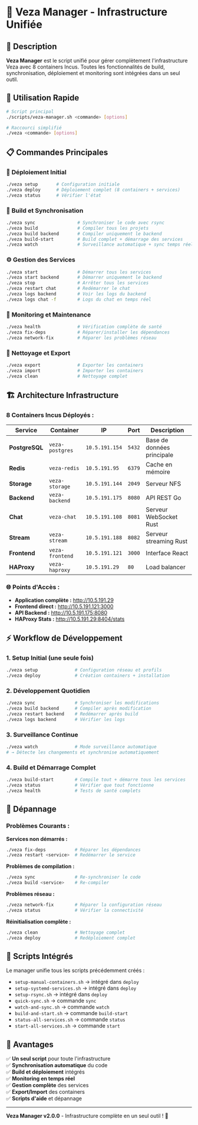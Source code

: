 # 🚀 Veza Manager - Infrastructure Unifiée

## 📖 Description

**Veza Manager** est le script unifié pour gérer complètement l'infrastructure Veza avec 8 containers Incus. Toutes les fonctionnalités de build, synchronisation, déploiement et monitoring sont intégrées dans un seul outil.

## 🎯 Utilisation Rapide

```bash
# Script principal
./scripts/veza-manager.sh <commande> [options]

# Raccourci simplifié
./veza <commande> [options]
```

## 📋 Commandes Principales

### 🚀 **Déploiement Initial**
```bash
./veza setup       # Configuration initiale
./veza deploy      # Déploiement complet (8 containers + services)
./veza status      # Vérifier l'état
```

### 🔨 **Build et Synchronisation**
```bash
./veza sync                # Synchroniser le code avec rsync
./veza build               # Compiler tous les projets
./veza build backend       # Compiler uniquement le backend
./veza build-start         # Build complet + démarrage des services
./veza watch               # Surveillance automatique + sync temps réel
```

### ⚙️ **Gestion des Services**
```bash
./veza start               # Démarrer tous les services
./veza start backend       # Démarrer uniquement le backend
./veza stop                # Arrêter tous les services
./veza restart chat        # Redémarrer le chat
./veza logs backend        # Voir les logs du backend
./veza logs chat -f        # Logs du chat en temps réel
```

### 🏥 **Monitoring et Maintenance**
```bash
./veza health              # Vérification complète de santé
./veza fix-deps            # Réparer/installer les dépendances
./veza network-fix         # Réparer les problèmes réseau
```

### 🧹 **Nettoyage et Export**
```bash
./veza export              # Exporter les containers
./veza import              # Importer les containers
./veza clean               # Nettoyage complet
```

## 🏗️ Architecture Infrastructure

### **8 Containers Incus Déployés :**

| Service | Container | IP | Port | Description |
|---------|-----------|----|----|-------------|
| **PostgreSQL** | `veza-postgres` | `10.5.191.154` | `5432` | Base de données principale |
| **Redis** | `veza-redis` | `10.5.191.95` | `6379` | Cache en mémoire |
| **Storage** | `veza-storage` | `10.5.191.144` | `2049` | Serveur NFS |
| **Backend** | `veza-backend` | `10.5.191.175` | `8080` | API REST Go |
| **Chat** | `veza-chat` | `10.5.191.108` | `8081` | Serveur WebSocket Rust |
| **Stream** | `veza-stream` | `10.5.191.188` | `8082` | Serveur streaming Rust |
| **Frontend** | `veza-frontend` | `10.5.191.121` | `3000` | Interface React |
| **HAProxy** | `veza-haproxy` | `10.5.191.29` | `80` | Load balancer |

### **🌐 Points d'Accès :**
- **Application complète :** http://10.5.191.29
- **Frontend direct :** http://10.5.191.121:3000
- **API Backend :** http://10.5.191.175:8080
- **HAProxy Stats :** http://10.5.191.29:8404/stats

## ⚡ Workflow de Développement

### **1. Setup Initial (une seule fois)**
```bash
./veza setup              # Configuration réseau et profils
./veza deploy             # Création containers + installation
```

### **2. Développement Quotidien**
```bash
./veza sync               # Synchroniser les modifications
./veza build backend      # Compiler après modification
./veza restart backend    # Redémarrer après build
./veza logs backend       # Vérifier les logs
```

### **3. Surveillance Continue**
```bash
./veza watch              # Mode surveillance automatique
# → Détecte les changements et synchronise automatiquement
```

### **4. Build et Démarrage Complet**
```bash
./veza build-start        # Compile tout + démarre tous les services
./veza status             # Vérifier que tout fonctionne
./veza health             # Tests de santé complets
```

## 🔧 Dépannage

### **Problèmes Courants :**

**Services non démarrés :**
```bash
./veza fix-deps           # Réparer les dépendances
./veza restart <service>  # Redémarrer le service
```

**Problèmes de compilation :**
```bash
./veza sync               # Re-synchroniser le code
./veza build <service>    # Re-compiler
```

**Problèmes réseau :**
```bash
./veza network-fix        # Réparer la configuration réseau
./veza status             # Vérifier la connectivité
```

**Réinitialisation complète :**
```bash
./veza clean              # Nettoyage complet
./veza deploy             # Redéploiement complet
```

## 📁 Scripts Intégrés

Le manager unifie tous les scripts précédemment créés :

- `setup-manual-containers.sh` → intégré dans `deploy`
- `setup-systemd-services.sh` → intégré dans `deploy`
- `setup-rsync.sh` → intégré dans `deploy`
- `quick-sync.sh` → commande `sync`
- `watch-and-sync.sh` → commande `watch`
- `build-and-start.sh` → commande `build-start`
- `status-all-services.sh` → commande `status`
- `start-all-services.sh` → commande `start`

## 🎉 Avantages

✅ **Un seul script** pour toute l'infrastructure  
✅ **Synchronisation automatique** du code  
✅ **Build et déploiement** intégrés  
✅ **Monitoring en temps réel**  
✅ **Gestion complète** des services  
✅ **Export/Import** des containers  
✅ **Scripts d'aide** et dépannage  

---

**Veza Manager v2.0.0** - Infrastructure complète en un seul outil ! 🚀 